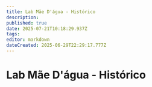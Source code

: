 ```yaml
---
title: Lab Mãe D'água - Histórico
description: 
published: true
date: 2025-07-21T10:18:29.937Z
tags: 
editor: markdown
dateCreated: 2025-06-29T22:29:17.777Z
---
```


# Lab Mãe D'água - Histórico
